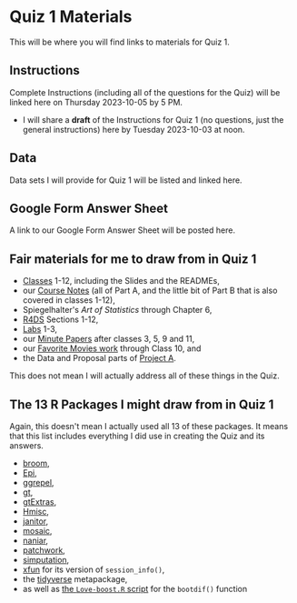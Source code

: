 # Quiz 1 Materials

This will be where you will find links to materials for Quiz 1.

## Instructions

Complete Instructions (including all of the questions for the Quiz) will be linked here on Thursday 2023-10-05 by 5 PM.

- I will share a **draft** of the Instructions for Quiz 1 (no questions, just the general instructions) here by Tuesday 2023-10-03 at noon.

## Data

Data sets I will provide for Quiz 1 will be listed and linked here.

## Google Form Answer Sheet

A link to our Google Form Answer Sheet will be posted here.

## Fair materials for me to draw from in Quiz 1

- [Classes](https://github.com/THOMASELOVE/431-classes-2023/tree/main) 1-12, including the Slides and the READMEs,
- our [Course Notes](https://thomaselove.github.io/431-notes/) (all of Part A, and the little bit of Part B that is also covered in classes 1-12),
- Spiegelhalter's *Art of Statistics* through Chapter 6,
- [R4DS](https://r4ds.hadley.nz/) Sections 1-12, 
- [Labs](https://github.com/THOMASELOVE/431-labs-2023) 1-3,
- our [Minute Papers](https://github.com/THOMASELOVE/431-minute-2023) after classes 3, 5, 9 and 11,
- our [Favorite Movies work](https://github.com/THOMASELOVE/431-classes-2023/tree/main/movies) through Class 10, and
- the Data and Proposal parts of [Project A](https://thomaselove.github.io/431-projectA-2023/).

This does not mean I will actually address all of these things in the Quiz.

## The 13 R Packages I might draw from in Quiz 1

Again, this doesn't mean I actually used all 13 of these packages. It means that this list includes everything I did use in creating the Quiz and its answers.

- [broom](https://broom.tidymodels.org/),
- [Epi](http://bendixcarstensen.com/Epi/),
- [ggrepel](https://ggrepel.slowkow.com/),
- [gt](https://gt.rstudio.com/),
- [gtExtras](https://jthomasmock.github.io/gtExtras/),
- [Hmisc](https://hbiostat.org/r/hmisc/),
- [janitor](https://github.com/sfirke/janitor),
- [mosaic](https://github.com/ProjectMOSAIC/mosaic),
- [naniar](https://naniar.njtierney.com/),
- [patchwork](https://patchwork.data-imaginist.com/),
- [simputation](https://github.com/markvanderloo/simputation),
- [xfun](https://yihui.org/xfun/) for its version of `session_info()`,
- the [tidyverse](https://www.tidyverse.org/) metapackage,
- as well as [the `Love-boost.R` script](https://raw.githubusercontent.com/THOMASELOVE/431-data/main/data-and-code/Love-boost.R) for the `bootdif()` function
